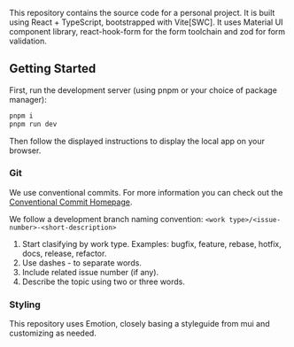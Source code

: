 This repository contains the source code for a personal project. It is built using React + TypeScript,
bootstrapped with Vite[SWC]. It uses Material UI component library, react-hook-form for the form toolchain and zod for form validation.

## Getting Started

First, run the development server (using pnpm or your choice of package manager):

```bash
pnpm i
pnpm run dev
```

Then follow the displayed instructions to display the local app on your browser.

### Git

We use conventional commits. For more information you can check out the [Conventional Commit Homepage](https://www.conventionalcommits.org/en/v1.0.0/).

We follow a development branch naming convention: `<work type>/<issue-number>-<short-description>`

1. Start clasifying by work type. Examples: bugfix, feature, rebase, hotfix, docs, release, refactor.
2. Use dashes - to separate words.
3. Include related issue number (if any).
4. Describe the topic using two or three words.

### Styling

This repository uses Emotion, closely basing a styleguide from mui and customizing as needed.
